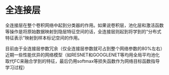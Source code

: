# 全连接层

全连接层在整个卷积网络中起到分类器的作用。如果说卷积层，池化层和激活函数等操作是将原始数据映射到隐层特征空间的话，全连接层则起到将学到的“分布式特征表示”映射到样本标记空间的作用。

目前由于全连接层参数冗余（仅全连接层参数就可占到整个网络参数的80%左右）近期一些性能优异的网络模型（如RESNET和GOOGLENET等均用全局平均池化取代FC来融合学到的特征，最后仍用softmax等损失函数作为网络目标函数指导学习过程）